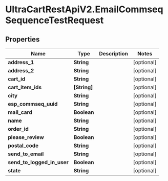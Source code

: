 # UltraCartRestApiV2.EmailCommseqSequenceTestRequest

## Properties
Name | Type | Description | Notes
------------ | ------------- | ------------- | -------------
**address_1** | **String** |  | [optional] 
**address_2** | **String** |  | [optional] 
**cart_id** | **String** |  | [optional] 
**cart_item_ids** | **[String]** |  | [optional] 
**city** | **String** |  | [optional] 
**esp_commseq_uuid** | **String** |  | [optional] 
**mail_card** | **Boolean** |  | [optional] 
**name** | **String** |  | [optional] 
**order_id** | **String** |  | [optional] 
**please_review** | **Boolean** |  | [optional] 
**postal_code** | **String** |  | [optional] 
**send_to_email** | **String** |  | [optional] 
**send_to_logged_in_user** | **Boolean** |  | [optional] 
**state** | **String** |  | [optional] 


